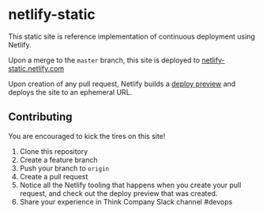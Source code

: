 # netlify-static

This static site is reference implementation of continuous deployment using Netlify.

Upon a merge to the `master` branch, this site is deployed to [netlify-static.netlify.com](https://netlify-static.netlify.com/)

Upon creation of any pull request, Netlify builds a [deploy preview](https://www.netlify.com/blog/2016/07/20/introducing-deploy-previews-in-netlify/) and deploys the site to an ephemeral URL.

## Contributing

You are encouraged to kick the tires on this site!

1. Clone this repository
2. Create a feature branch
3. Push your branch to `origin`
4. Create a pull request
5. Notice all the Netlify tooling that happens when you create your pull request, and check out the deploy preview that was created.
6. Share your experience in Think Company Slack channel #devops
